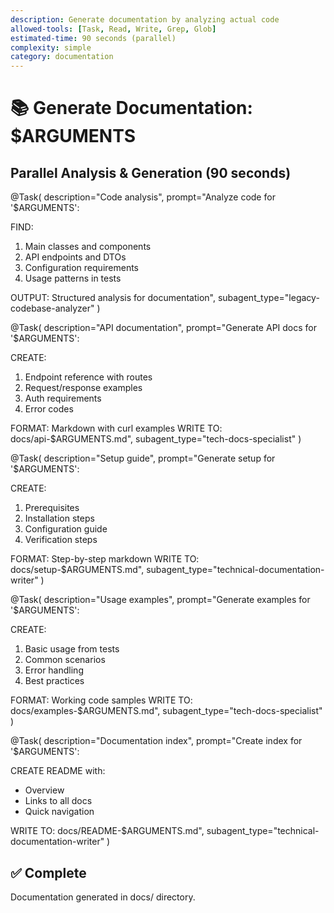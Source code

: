 ```yaml
---
description: Generate documentation by analyzing actual code
allowed-tools: [Task, Read, Write, Grep, Glob]
estimated-time: 90 seconds (parallel)
complexity: simple
category: documentation
---
```


# 📚 Generate Documentation: $ARGUMENTS

## Parallel Analysis & Generation (90 seconds)

@Task(
  description="Code analysis",
  prompt="Analyze code for '$ARGUMENTS':
  
  FIND:
  1. Main classes and components
  2. API endpoints and DTOs
  3. Configuration requirements
  4. Usage patterns in tests
  
  OUTPUT: Structured analysis for documentation",
  subagent_type="legacy-codebase-analyzer"
)

@Task(
  description="API documentation",
  prompt="Generate API docs for '$ARGUMENTS':
  
  CREATE:
  1. Endpoint reference with routes
  2. Request/response examples
  3. Auth requirements
  4. Error codes
  
  FORMAT: Markdown with curl examples
  WRITE TO: docs/api-$ARGUMENTS.md",
  subagent_type="tech-docs-specialist"
)

@Task(
  description="Setup guide",
  prompt="Generate setup for '$ARGUMENTS':
  
  CREATE:
  1. Prerequisites
  2. Installation steps
  3. Configuration guide
  4. Verification steps
  
  FORMAT: Step-by-step markdown
  WRITE TO: docs/setup-$ARGUMENTS.md",
  subagent_type="technical-documentation-writer"
)

@Task(
  description="Usage examples",
  prompt="Generate examples for '$ARGUMENTS':
  
  CREATE:
  1. Basic usage from tests
  2. Common scenarios
  3. Error handling
  4. Best practices
  
  FORMAT: Working code samples
  WRITE TO: docs/examples-$ARGUMENTS.md",
  subagent_type="tech-docs-specialist"
)

@Task(
  description="Documentation index",
  prompt="Create index for '$ARGUMENTS':
  
  CREATE README with:
  - Overview
  - Links to all docs
  - Quick navigation
  
  WRITE TO: docs/README-$ARGUMENTS.md",
  subagent_type="technical-documentation-writer"
)

## ✅ Complete
Documentation generated in docs/ directory.